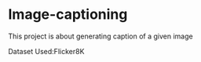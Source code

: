 # Image-captioning
This project is about generating caption of a given image

Dataset Used:Flicker8K
